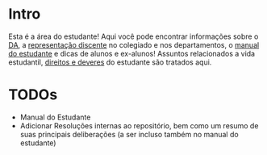 # Intro

Esta é a área do estudante! Aqui você pode encontrar informações sobre o [DA](https://github.com/DA-EcompUefs/Ecomp-Uefs/tree/master/area_do_estudante/da), a [representação discente](https://github.com/DA-EcompUefs/Ecomp-Uefs/tree/master/area_do_estudante/representacao_discente) no colegiado e nos departamentos, o [manual do estudante](https://github.com/DA-EcompUefs/Ecomp-Uefs/tree/master/area_do_estudante/manual_do_estudante) e dicas de alunos e ex-alunos! Assuntos relacionados a vida estudantil, [direitos e deveres](https://github.com/DA-EcompUefs/Ecomp-Uefs/tree/master/area_do_estudante/resolucoes) do estudante são tratados aqui.

# TODOs

- Manual do Estudante
- Adicionar Resoluções internas ao repositório, bem como um resumo de suas principais deliberações (a ser incluso também no manual do estudante)


